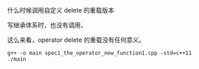 
什么时候调用自定义 delete 的重载版本

写继承体系时，也没有调用，

这么来看，operator delete 的重载没有任何意义。

```
g++ -o main spec1_the_operator_new_function1.cpp -std=c++11
./main
```
